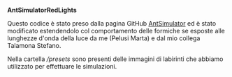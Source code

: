 **AntSimulatorRedLights**

Questo codice è stato preso dalla pagina GitHub [AntSimulator](https://github.com/johnBuffer/AntSimulator) ed è stato modificato estendendolo col comportamento delle formiche se esposte alle lunghezze d'onda della luce da me (Pelusi Marta) e dal mio collega Talamona Stefano.

Nella cartella */presets* sono presenti delle immagini di labirinti che abbiamo utilizzato per effettuare le simulazioni.

